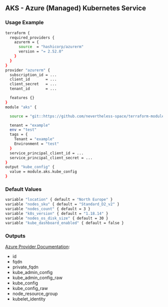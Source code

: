 ## AKS - Azure (Managed) Kubernetes Service

### Usage Example

```bash
terraform {
  required_providers {
    azurerm = {
      source  = "hashicorp/azurerm"
      version = "= 2.52.0"
    }
  }
}
provider "azurerm" {
  subscription_id = ...
  client_id       = ...
  client_secret   = ...
  tenant_id       = ...

  features {}
}
module "aks" {

  source = "git::https://github.com/nevertheless-space/terraform-modules//azure/aks"

  tenant = "example"
  env = "test"
  tags = {
    Tenant = "example"
    Environment = "test"
  }
  service_principal_client_id = ...
  service_principal_client_secret = ...
}
output "kube_config" {
  value = module.aks.kube_config
}
```

### Default Values

```bash
variable "location" { default = "North Europe" }
variable "nodes_sku" { default = "Standard_D2_v2" }
variable "nodes_count" { default = 3 }
variable "k8s_version" { default = "1.18.14" }
variable "nodes_os_disk_size" { default = 30 }
variable "kube_dashboard_enabled" { default = false }
```

### Outputs

[Azure Provider Documentation](https://registry.terraform.io/providers/hashicorp/azurerm/latest/docs/resources/kubernetes_cluster#kube_config):
- id
- fqdn
- private_fqdn
- kube_admin_config
- kube_admin_config_raw
- kube_config
- kube_config_raw
- node_resource_group
- kubelet_identity
